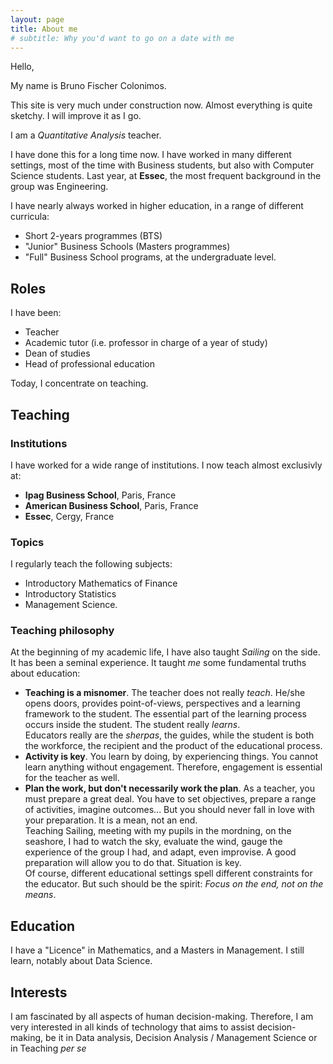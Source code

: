 ```yaml
---
layout: page
title: About me
# subtitle: Why you'd want to go on a date with me
---
```


Hello,

My name is Bruno Fischer Colonimos.

This site is very much under construction now. Almost everything is quite sketchy. I will improve it as I go.

I am a *Quantitative Analysis* teacher. 

I have done this for a long time now. I have worked in many different settings, most of the time with Business students, but also with Computer Science students. Last year, at **Essec**, the most frequent background in the group was Engineering.  

I have nearly always worked in higher education, in a range of different curricula:
 
* Short 2-years programmes (BTS)
* "Junior" Business Schools (Masters programmes)
* "Full" Business School programs, at the undergraduate level.


Roles
-----

I have been:

* Teacher
* Academic tutor (i.e. professor in charge of a year of study) 
* Dean of studies
* Head of professional education

Today, I concentrate on teaching.


Teaching
--------

### Institutions

I have worked for a wide range of institutions. I now teach almost exclusivly at:

* **Ipag Business School**, Paris, France
* **American Business School**, Paris, France
* **Essec**, Cergy, France

### Topics

I regularly teach the following subjects:

* Introductory Mathematics of Finance
* Introductory Statistics
* Management Science.

### Teaching philosophy

At the beginning of my academic life, I have also taught *Sailing* on the side. It has been a seminal experience. It taught *me* some fundamental truths about education:

* **Teaching is a misnomer**. The teacher does not really *teach*. He/she opens doors, provides point-of-views, perspectives and a learning framework to the student. The essential part of the learning process occurs inside the student. The student really *learns*. <br>Educators  really are the *sherpas*, the guides, while the student is both the workforce, the recipient and the product of the educational process.
* **Activity is key**. You learn by doing, by experiencing things. You cannot learn anything without engagement. Therefore, engagement is essential for the teacher as well.
* **Plan the work, but don't necessarily work the plan**. As a teacher, you must prepare a great deal. You have to set objectives, prepare a range of activities, imagine outcomes... But you should never fall in love with your preparation. It is a mean, not an end. <br>Teaching Sailing, meeting with my pupils in the mordning, on the seashore, I had to watch the sky, evaluate the wind, gauge the experience of the group I had, and adapt, even improvise. A good preparation will allow you to do that. Situation is key.<br>Of course, different educational settings spell different constraints for the educator. But such should be the spirit: *Focus on the end, not on the means*.


Education
---------
I have a "Licence" in Mathematics, and a Masters in Management.
I still learn, notably about Data Science.


Interests
---------

I am fascinated by all aspects of human decision-making. Therefore, I am very interested in all kinds of technology that aims to assist decision-making, be it in Data analysis, Decision Analysis / Management Science or in Teaching *per se*




